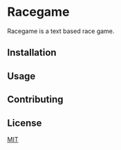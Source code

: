 # Racegame

Racegame is a text based race game.

## Installation


## Usage

## Contributing

## License
[MIT](https://choosealicense.com/licenses/mit/)